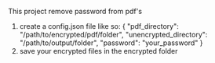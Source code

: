 This project remove password from pdf's

1. create a config.json file like so:
   {
    "pdf_directory": "/path/to/encrypted/pdf/folder",
    "unencrypted_directory": "/path/to/output/folder",
    "password": "your_password"
   }
2. save your encrypted files in the encrypted folder
